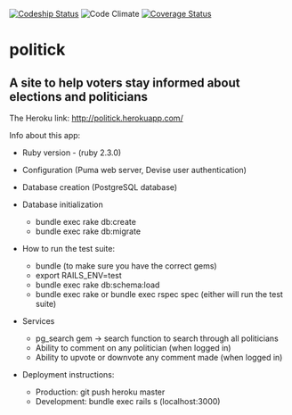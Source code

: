 [ ![Codeship Status](https://codeship.com/projects/e2942930-e86e-0133-a8e1-46bb3aa6b241/status?branch=master)](https://codeship.com/projects/147224)
![Code Climate](https://codeclimate.com/github/bmordas11/politick.png)
[![Coverage Status](https://coveralls.io/repos/github/bmordas11/politick/badge.svg?branch=master)](https://coveralls.io/github/bmordas11/politick?branch=master)

# politick

## A site to help voters stay informed about elections and politicians

The Heroku link:
http://politick.herokuapp.com/

Info about this app:

* Ruby version - (ruby 2.3.0)

* Configuration (Puma web server, Devise user authentication)

* Database creation (PostgreSQL database)

* Database initialization
  - bundle exec rake db:create
  - bundle exec rake db:migrate

* How to run the test suite:
  - bundle (to make sure you have the correct gems)
  - export RAILS_ENV=test
  - bundle exec rake db:schema:load
  - bundle exec rake or bundle exec rspec spec (either will run the test suite)

* Services
  - pg_search gem -> search function to search through all politicians
  - Ability to comment on any politician (when logged in)
  - Ability to upvote or downvote any comment made (when logged in)

* Deployment instructions:
  - Production: git push heroku master
  - Development: bundle exec rails s (localhost:3000)
